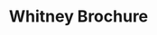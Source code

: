 ---
ee_id: '108'
site: '1'
type: '2'
long_id: 2011-092 Whitney Brochure
url: 2011-092-whitney-brochure
year: '2011'
medium: Brochure
commission:
add_credit:
dims:
pitch: Brochure with 8 free prints included. Edition unknown (a few thousand?).
ps: A brochure made for a show I did @ the Whitney Museum called Pro Tools. This was
  also kinda the take away "catalog" for the show, aka it wz free and available at
  the exhibition. The idea here was we made two versions, one for the web (download
  below) and one that was printable. If you have download the below PDF and r wondering
  why it seemed backwards, that’s cause it is designed to be printed out all at once
  on a desktop printer, and then folded along the center length wise, after which
  it will turn into a small booklet. In the version of the brochure which wz at the
  Whitney, since it was printed by a professional printer which has the ability to
  print on the backs of pages, I had the back of each page be a Photoshop Gradient.
  Therefore you will notice the brochure at the Whitney has no staple, … anyway, during
  the show ppl didn't seem to get this brochure had 8 free lithos in them, so more
  power to whoever took them and kept them. :)
live_url:
related:
title: Whitney Brochure
youtube:
imgs: "{filedir_1}whitney-brochure-2011-092-detail-database.jpg"
subheading:
year2: '2011'
download: "{filedir_4}arcangel_brochure.pdf"
add_credits:
related_code:
! '':
layout: things-i-made
---